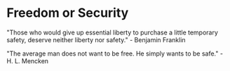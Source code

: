 # Freedom or Security

"Those who would give up essential liberty to purchase a little temporary safety, deserve neither liberty nor safety." - Benjamin Franklin

"The average man does not want to be free. He simply wants to be safe." - H. L. Mencken